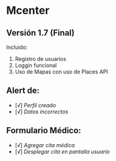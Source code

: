 # Mcenter
## Versión 1.7 (Final) 

Incluido:
1. Registro de usuarios
2. Loggin funcional
3. Uso de Mapas con uso de Places API

## Alert de:
- [√] _Perfil creado_
- [√] _Datos incorrectos_

## Formulario Médico:
- [√] _Agregar cita médica_
- [√] _Desplegar cita en pantalla usuario_


